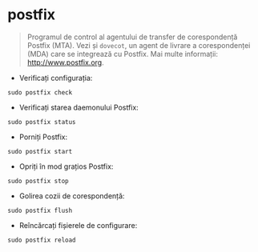 # postfix

> Programul de control al agentului de transfer de corespondență Postfix (MTA).
> Vezi și `dovecot`, un agent de livrare a corespondenței (MDA) care se integrează cu Postfix.
> Mai multe informații: <http://www.postfix.org>.

- Verificați configurația:

`sudo postfix check`

- Verificați starea daemonului Postfix:

`sudo postfix status`

- Porniți Postfix:

`sudo postfix start`

- Opriți în mod grațios Postfix:

`sudo postfix stop`

- Golirea cozii de corespondență:

`sudo postfix flush`

- Reîncărcați fișierele de configurare:

`sudo postfix reload`
